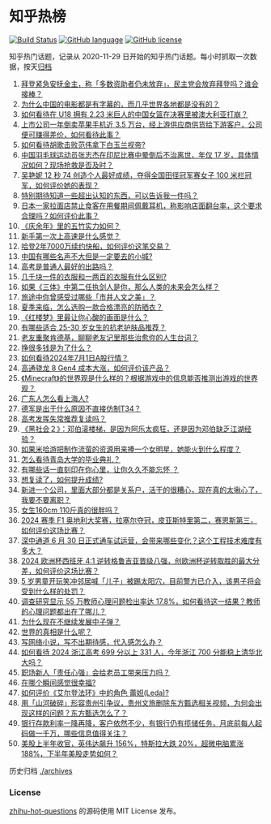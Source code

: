 # 知乎热榜
[![Build Status](https://github.com/ToWeLong/zhihu-hot-questions/workflows/CI/badge.svg)](https://github.com/ToWeLong/zhihu-hot-questions/actions)
[![GitHub language](https://img.shields.io/badge/language-golang-orange.svg)](https://golang.org/)
[![GitHub license](https://img.shields.io/github/license/ToWeLong/zhihu-hot-questions)](https://github.com/ToWeLong/zhihu-hot-questions/blob/main/LICENSE)

知乎热门话题，记录从 2020-11-29 日开始的知乎热门话题。每小时抓取一次数据，按天[归档](./archives)

<!-- BEGIN -->

1. [拜登紧急安抚金主，称「多数资助者仍未放弃」，民主党会放弃拜登吗？谁会接棒？](https://www.zhihu.com/question/660348806)
1. [为什么中国的电影都是有字幕的，而几乎世界各地都是没有的？](https://www.zhihu.com/question/547929535)
1. [如何看待在 U18 拥有 2.23 米巨人的中国女篮在决赛里被澳大利亚打崩？](https://www.zhihu.com/question/660374336)
1. [上市公司一年倒卖苹果手机近 3.5 万台，经上游供应商供货给下游客户，公司便可赚得差价，如何看待此事？](https://www.zhihu.com/question/660294745)
1. [如何看待胡歌击败范伟拿下白玉兰视帝?](https://www.zhihu.com/question/660271604)
1. [中国羽毛球运动员张志杰在印尼比赛中晕倒后不治离世，年仅 17 岁，具体情况如何？现场抢救是否及时？](https://www.zhihu.com/question/660416375)
1. [吴艳妮 12 秒 74 创造个人最好成绩，夺得全国田径冠军赛女子 100 米栏冠军，如何评价她的表现？](https://www.zhihu.com/question/660373598)
1. [特别期待知道一些超出认知的东西，可以告诉我一件吗？](https://www.zhihu.com/question/658934991)
1. [日本一家拉面店禁止食客在用餐期间佩戴耳机，称影响店面翻台率，这个要求合理吗？如何评价此事？](https://www.zhihu.com/question/660351168)
1. [《庆余年》里的五竹实力如何？](https://www.zhihu.com/question/360623553)
1. [新手第一次上高速是什么感觉？](https://www.zhihu.com/question/658668960)
1. [哈登2年7000万续约快船，如何评价这笔交易？](https://www.zhihu.com/question/660411259)
1. [中国有哪些名声不大但是一定要去的小城?](https://www.zhihu.com/question/658460528)
1. [高考是普通人最好的出路吗？](https://www.zhihu.com/question/660152274)
1. [几千块一件的衣服和一两百的衣服有什么区别?](https://www.zhihu.com/question/658106220)
1. [如果《三体》中第二任执剑人是你，那么人类的未来会怎么样？](https://www.zhihu.com/question/655896830)
1. [旅途中你曾感受过哪些「市井人文之美」？](https://www.zhihu.com/question/570576683)
1. [夏季来临，怎么选购一款合格漂亮的防晒衣？](https://www.zhihu.com/question/657644492)
1. [《红楼梦》里最让你心酸的画面是什么？](https://www.zhihu.com/question/458515278)
1. [有哪些适合 25-30 岁女生的抗老护肤品推荐？](https://www.zhihu.com/question/656736577)
1. [老友重聚肯德基，聊聊老友记里那些治愈你的人生台词？](https://www.zhihu.com/question/660090037)
1. [挣很多钱是为了什么？](https://www.zhihu.com/question/658654416)
1. [如何看待2024年7月1日A股行情？](https://www.zhihu.com/question/660066072)
1. [高通骁龙 8 Gen4 成本大涨，如何评价该产品？](https://www.zhihu.com/question/659941675)
1. [《Minecraft》的世界观是什么样的？根据游戏中的信息能否推测出游戏的世界观？](https://www.zhihu.com/question/416592774)
1. [广东人怎么看上海人?](https://www.zhihu.com/question/626964233)
1. [德军是出于什么原因不直接仿制T34？](https://www.zhihu.com/question/660209999)
1. [高考发挥失常推荐复读吗？](https://www.zhihu.com/question/659969715)
1. [《黑社会２》：邓伯滚楼梯，是因为阿乐太疯狂，还是因为邓伯缺乏江湖经验？](https://www.zhihu.com/question/660065221)
1. [如果米哈游把制作流萤的资源用来捧一个女明星，她能火到什么程度？](https://www.zhihu.com/question/658983572)
1. [怎么看待青岛大学的毕业典礼？](https://www.zhihu.com/question/659903590)
1. [有哪些话一直刻印在你心里，让你久久不能忘怀 ？](https://www.zhihu.com/question/660311331)
1. [想复读了，如何提升成绩?](https://www.zhihu.com/question/660019760)
1. [新进一个公司，里面大部分都是关系户，活干的很糟心，现在真的太揪心了，我要不要离职？](https://www.zhihu.com/question/659545540)
1. [女生160cm 110斤真的很胖吗？](https://www.zhihu.com/question/655810986)
1. [2024 赛季 F1 奥地利大奖赛，拉塞尔夺冠，皮亚斯特里第二，赛恩斯第三，如何评价这场比赛？](https://www.zhihu.com/question/660380135)
1. [深中通道 6 月 30 日正式通车试运营，会带来哪些变化？这个工程技术难度有多大？](https://www.zhihu.com/question/660340179)
1. [2024 欧洲杯西班牙 4:1 逆转格鲁吉亚晋级八强，创欧洲杯逆转取胜的最大分差，如何评价这场比赛？](https://www.zhihu.com/question/660182257)
1. [5 岁男童开玩笑冲邻居喊「儿子」被踢太阳穴，目前警方已介入，该男子将会受到什么样的处罚？](https://www.zhihu.com/question/660258095)
1. [调查研究显示 55 万教师心理问题检出率达 17.8%，如何看待这一结果？教师的心理问题都出在了哪儿？](https://www.zhihu.com/question/660261614)
1. [为什么现在不继续发展中子弹？](https://www.zhihu.com/question/660013902)
1. [世界的真相是什么呢？](https://www.zhihu.com/question/492808108)
1. [写网络小说，写不出期待感，代入感怎么办？](https://www.zhihu.com/question/656230100)
1. [如何看待 2024 浙江高考 699 分以上 331 人，今年浙江 700 分能稳上清华北大吗？](https://www.zhihu.com/question/659954438)
1. [职场新人「责任心强」会给老员工带来压力吗？](https://www.zhihu.com/question/660189914)
1. [在哪个瞬间感觉很幸福?](https://www.zhihu.com/question/660121511)
1. [如何评价《艾尔登法环》中的角色 蕾妲(Leda)?](https://www.zhihu.com/question/659475316)
1. [用「山河破碎」形容贵州引争议‍，贵州文旅删除东方甄选相关视频，为何会出现这样的问题？东方甄选怎么了？](https://www.zhihu.com/question/660244409)
1. [银行存款利率一降再降，客户依然不少，有银行仍有揽储任务，月底前每人起码做一千万，哪些信息值得关注？](https://www.zhihu.com/question/660247009)
1. [美股上半年收官，英伟达飙升 156%，特斯拉大跌 20%，超微电脑累涨 188%，下半年美股走势如何？](https://www.zhihu.com/question/660271189)

<!-- END -->

历史归档 [./archives](./archives)


### License
[zhihu-hot-questions](https://github.com/towelong/zhihu-hot-questions) 的源码使用 MIT License 发布。